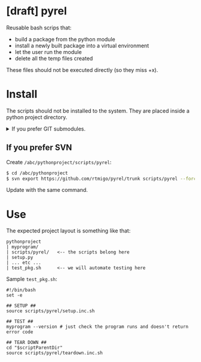 # [draft] pyrel 

Reusable bash scrips that:

- build a package from the python module
- install a newly built package into a virtual environment
- let the user run the module
- delete all the temp files created

These files should not be executed directly (so they miss +x).



# Install

The scripts should not be installed to the system. They are placed inside a python project directory.

<details>
<summary>If you prefer GIT submodules.</summary><br/>

Submodule will add the scripts to the repository. But `git pull` for the repo will not get all the files from 
the submodules. The submodules will require additional steps. Submodules are weird.

Create `/abc/pythonproject/scripts/pyrel`:

```bash
$ cd /abc/pythonproject
$ git submodule add https://github.com/rtmigo/pyrel scripts/pyrel
```

Update to latest version:
```bash
$ cd /abc/pythonproject
$ git submodule update --remote
```

Remove the submodule:

```bash
$ cd /abc/pythonproject
$ git rm scripts/pyrel -f
$ rm -rf .git/modules/scripts/pyrel
```
</details>

## If you prefer SVN

Create `/abc/pythonproject/scripts/pyrel`:

```bash
$ cd /abc/pythonproject
$ svn export https://github.com/rtmigo/pyrel/trunk scripts/pyrel --force
```

Update with the same command.

# Use

The expected project layout is something like that:

```
pythonproject
| myprogram/
| scripts/pyrel/   <-- the scripts belong here
| setup.py
| ... etc ...
| test_pkg.sh      <-- we will automate testing here
```

Sample `test_pkg.sh`:

```
#!/bin/bash
set -e

## SETUP ##
source scripts/pyrel/setup.inc.sh

## TEST ##
myprogram --version # just check the program runs and doesn't return error code

## TEAR DOWN ##
cd "$scriptParentDir"
source scripts/pyrel/teardown.inc.sh
```